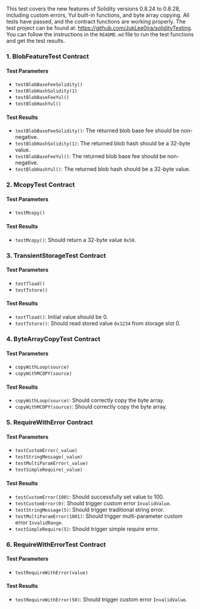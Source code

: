 This test covers the new features of Solidity versions 0.8.24 to 0.8.28, including custom errors, Yul built-in functions, and byte array copying. All tests have passed, and the contract functions are working properly. The test project can be found at: https://github.com/JukLee0ira/solidityTesting. You can follow the instructions in the `README.md` file to run the test functions and get the test results.

### 1. BlobFeatureTest Contract

#### Test Parameters

- `testBlobBaseFeeSolidity()`
- `testBlobHashSolidity(1)`
- `testBlobBaseFeeYul()`
- `testBlobHashYul()`

#### Test Results

- `testBlobBaseFeeSolidity()`: The returned blob base fee should be non-negative.
- `testBlobHashSolidity(1)`: The returned blob hash should be a 32-byte value.
- `testBlobBaseFeeYul()`: The returned blob base fee should be non-negative.
- `testBlobHashYul()`: The returned blob hash should be a 32-byte value.

### 2. McopyTest Contract

#### Test Parameters

- `testMcopy()`

#### Test Results

- `testMcopy()`: Should return a 32-byte value `0x50`.

### 3. TransientStorageTest Contract

#### Test Parameters

- `testTload()`
- `testTstore()`

#### Test Results

- `testTload()`: Initial value should be 0.
- `testTstore()`: Should read stored value `0x1234` from storage slot 0.

### 4. ByteArrayCopyTest Contract

#### Test Parameters

- `copyWithLoop(source)`
- `copyWithMCOPY(source)`

#### Test Results

- `copyWithLoop(source)`: Should correctly copy the byte array.
- `copyWithMCOPY(source)`: Should correctly copy the byte array.

### 5. RequireWithError Contract

#### Test Parameters

- `testCustomError(_value)`
- `testStringMessage(_value)`
- `testMultiParamError(_value)`
- `testSimpleRequire(_value)`

#### Test Results

- `testCustomError(100)`: Should successfully set value to 100.
- `testCustomError(0)`: Should trigger custom error `InvalidValue`.
- `testStringMessage(5)`: Should trigger traditional string error.
- `testMultiParamError(1001)`: Should trigger multi-parameter custom error `InvalidRange`.
- `testSimpleRequire(5)`: Should trigger simple require error.

### 6. RequireWithErrorTest Contract

#### Test Parameters

- `testRequireWithError(value)`

#### Test Results

- `testRequireWithError(50)`: Should trigger custom error `InvalidValue`.
